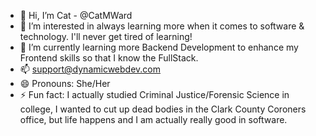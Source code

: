 - 👋 Hi, I’m Cat - @CatMWard
- 👀 I’m interested in always learning more when it comes to software & technology.  I'll never get tired of learning!
- 🌱 I’m currently learning more Backend Development to enhance my Frontend skills so that I know the FullStack.  
- 📫 support@dynamicwebdev.com
- 😄 Pronouns: She/Her
- ⚡ Fun fact: I actually studied Criminal Justice/Forensic Science in college, I wanted to cut up dead bodies in the Clark County Coroners office, but life happens and I am actually really good in software. 

<!---
CatMWard/CatMWard is a ✨ special ✨ repository because its `README.md` (this file) appears on your GitHub profile.
You can click the Preview link to take a look at your changes.
--->
